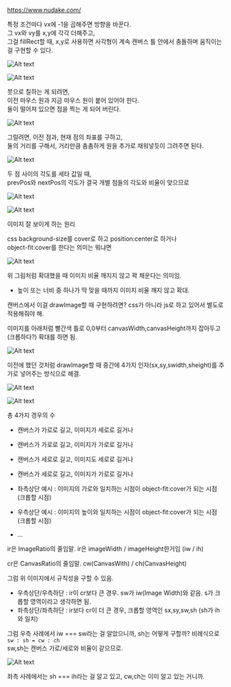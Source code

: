 https://www.nudake.com/

특정 조건마다 vx에 -1을 곱해주면 방향을 바꾼다.<br>
그 vx와 vy를 x,y에 각각 더해주고,<br>
그걸 fillRect할 때, x,y로 사용하면 사각형이 계속 캔버스 틀 안에서 충돌하며 움직이는 걸 구현할 수 있다.

![Alt text](image.png)

![Alt text](image-1.png)

붓으로 칠하는 게 되려면,<br>
이전 마우스 원과 지금 마우스 원이 붙어 있어야 한다.<br>
둘이 떨어져 있으면 점을 찍는 게 되어 버린다.

![Alt text](image-2.png)

그럴려면, 이전 점과, 현재 점의 좌표를 구하고,<br>
둘의 거리를 구해서, 거리만큼 촘촘하게 원을 추가로 채워넣듯이 그려주면 된다.

![Alt text](image-3.png)

두 점 사이의 각도를 세타 값일 때,<br>
prevPos와 nextPos의 각도가 결국 개별 점들의 각도와 비율이 맞으므로

![Alt text](image-4.png)

![Alt text](image-5.png)

이미지 잘 보이게 하는 원리

css background-size를 cover로 하고 position:center로 하거나<br>
object-fit:cover를 한다는 의미는 뭐냐면

![Alt text](image-6.png)

위 그림처럼 확대했을 때 이미지 비율 깨지지 않고 꽉 채운다는 의미임.

- 높이 또는 너비 중 하나가 딱 맞을 때까지 이미지 비율 깨지 않고 확대.

캔버스에서 이걸 drawImage할 때 구현하려면? css가 아니라 js로 하고 있어서 별도로 적용해줘야 해.

이미지를 아래처럼 빨간색 틀로 0,0부터 canvasWidth,canvasHeight까지 잡아두고(크롭하다?) 확대를 하면 됨.

![Alt text](image-7.png)

이전에 했던 것처럼 drawImage할 때 중간에 4가지 인자(sx,sy,swidth,sheight)를 추가로 넣어주는 방식으로 해결.

![Alt text](image-8.png)

![Alt text](image-9.png)

총 4가지 경우의 수

- 캔버스가 가로로 길고, 이미지가 세로로 길거나<br>
- 캔버스가 가로로 길고, 이미지가 가로로 길거나<br>
- 캔버스가 세로로 길고, 이미지도 세로로 길거나<br>
- 캔버스가 세로로 길고, 이미지가 가로로 길거나

- 좌측상단 예시 : 이미지의 가로와 일치하는 시점이 object-fit:cover가 되는 시점(크롭할 시점)
- 우측상단 예시 : 이미지의 높이와 일치하는 시점이 object-fit:cover가 되는 시점(크롭할 시점)
- ...

ir은 ImageRatio의 줄임말. ir은 imageWidth / imageHeight한거임 (iw / ih)

cr은 CanvasRatio의 줄임말. cw(CanvasWith) / ch(CanvasHeight)

그럼 위 이미지에서 규칙성을 구할 수 있음.

- 우측상단/우측하단 : ir이 cr보다 큰 경우. sw가 iw(Image Width)와 같음. s가 크롭할 영역이라고 생각하면 됨.
- 좌측상단/좌측하단 : ir보다 cr이 더 큰 경우, 크롭할 영역인 sx,sy,sw,sh (sh가 ih와 일치)

그럼 우측 사례에서
iw === sw라는 걸 알았으니까, sh는 어떻게 구할까? 비례식으로 `sw : sh = cw : ch`<br>
sw,sh는 캔버스 가로/세로와 비율이 같으므로.

![Alt text](image-10.png)

좌측 사례에서는 sh === ih라는 걸 알고 있고, cw,ch는 이미 알고 있는 거니까.
